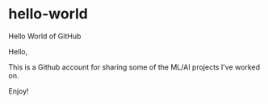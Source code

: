 # hello-world
Hello World of GitHub

Hello,

This is a Github account for sharing some of the ML/AI projects I've worked on.

Enjoy!
